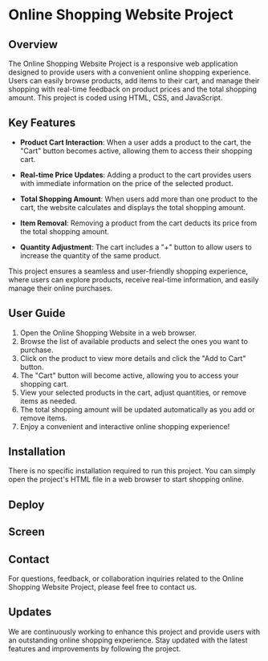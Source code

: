 # Online Shopping Website Project

## Overview

The Online Shopping Website Project is a responsive web application designed to provide users with a convenient online shopping experience. Users can easily browse products, add items to their cart, and manage their shopping with real-time feedback on product prices and the total shopping amount. This project is coded using HTML, CSS, and JavaScript.

## Key Features

- **Product Cart Interaction**: When a user adds a product to the cart, the "Cart" button becomes active, allowing them to access their shopping cart.

- **Real-time Price Updates**: Adding a product to the cart provides users with immediate information on the price of the selected product.

- **Total Shopping Amount**: When users add more than one product to the cart, the website calculates and displays the total shopping amount.

- **Item Removal**: Removing a product from the cart deducts its price from the total shopping amount.

- **Quantity Adjustment**: The cart includes a "+" button to allow users to increase the quantity of the same product.

This project ensures a seamless and user-friendly shopping experience, where users can explore products, receive real-time information, and easily manage their online purchases.

## User Guide

1. Open the Online Shopping Website in a web browser.
2. Browse the list of available products and select the ones you want to purchase.
3. Click on the product to view more details and click the "Add to Cart" button.
4. The "Cart" button will become active, allowing you to access your shopping cart.
5. View your selected products in the cart, adjust quantities, or remove items as needed.
6. The total shopping amount will be updated automatically as you add or remove items.
7. Enjoy a convenient and interactive online shopping experience!

## Installation

There is no specific installation required to run this project. You can simply open the project's HTML file in a web browser to start shopping online.

## Deploy  


## Screen


## Contact

For questions, feedback, or collaboration inquiries related to the Online Shopping Website Project, please feel free to contact us. 

## Updates

We are continuously working to enhance this project and provide users with an outstanding online shopping experience. Stay updated with the latest features and improvements by following the project.
